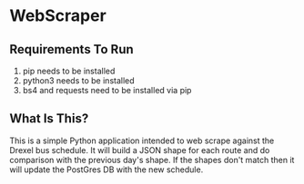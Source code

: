 # WebScraper

Requirements To Run
-------------
1. pip needs to be installed
2. python3 needs to be installed
3. bs4 and requests need to be installed via pip

What Is This?
-------------
This is a simple Python application intended to web scrape against the Drexel bus schedule. It will build a JSON shape for each route and do comparison with the previous day's shape. If the shapes don't match then it will update the PostGres DB with the new schedule.


